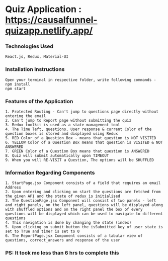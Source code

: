 # Quiz Application : https://causalfunnel-quizapp.netlify.app/

### Technologies Used
```
React.js, Redux, Material-UI
```

### Installation Instructions
```
Open your terminal in respective folder, write following commands - 
npm install
npm start
```

### Features of the Application
```
1. Protected Routing - Can't jump to questions page directly without entering the email
2. Can't jump to Report page without submitting the quiz
3. Redux toolkit is used as a state-management tool
4. The Time left, questions, User response & current Color of the question boxes is stored and displayed using Redux
5. RED Color of a Question Box - means that question is NOT VISITED
6. YELLOW Color of a Question Box means that question is VISITED & NOT ANSWERED
7. GREEN Color of a Question Box means that question is ANSWERED
8. Quiz will submit automatically upon TIMEOUT
9. When you will RE-VISIT a Question, The options will be SHUFFLED
```

### Information Regarding Components
```
1. StartPage.jsx Component consists of a field that requires an email Address
2. Upon entering and clicking on start the questions are fetched from the given API and the state of redux is initialised
3. The QuestionPage.jsx Component will consist of two panels - left and right panels, on the left panel, questions will be displayed along with shuffled options and on the right panel the box of every questions will be displayed which can be used to navigate to different questions
4. This navigation is done by changing the state (index)
5. Upon clicking on submit button the isSubmitted key of user state is set to True and timer is set to 0
6. The ReportPage.jsx Component consists of a tabular view of questions, correct_answers and response of the user
```

### PS: It took me less than 6 hrs to complete this
